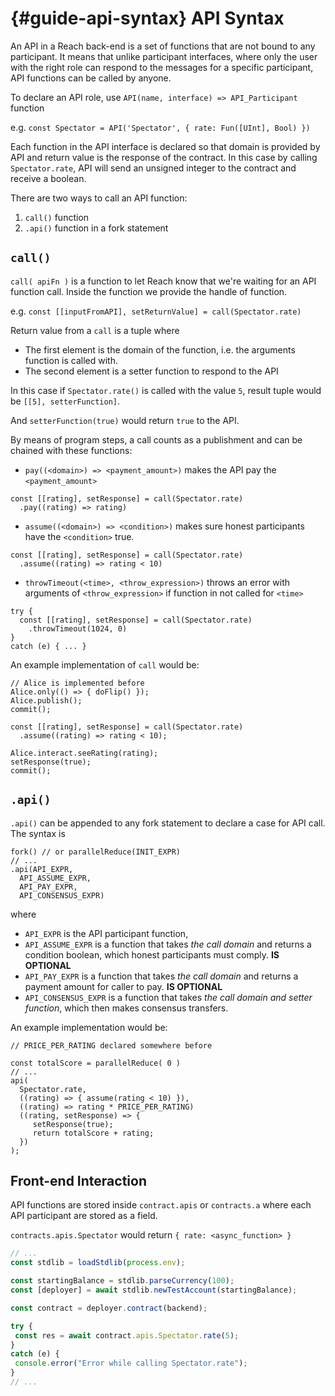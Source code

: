 # {#guide-api-syntax} API Syntax

An API in a Reach back-end is a set of functions that are not bound to any participant.
It means that unlike participant interfaces, where only the user with the right role can respond to the messages for a specific participant, API functions can be called by anyone.

To declare an API role, use `API(name, interface) => API_Participant` function

e.g. `const Spectator = API('Spectator', { rate: Fun([UInt], Bool) })`

Each function in the API interface is declared so that domain is provided by API and return value is the response of the contract. 
In this case by calling `Spectator.rate`, API will send an unsigned integer to the contract and receive a boolean.

There are two ways to call an API function:
1. `call()` function
2. `.api()` function in a fork statement

## `call()`

`call( apiFn )` is a function to let Reach know that we're waiting for an API function call.
Inside the function we provide the handle of function.

e.g. `const [[inputFromAPI], setReturnValue] = call(Spectator.rate)`

Return value from a `call` is a tuple where
- The first element is the domain of the function, i.e. the arguments function is called with. 
- The second element is a setter function to respond to the API

In this case if `Spectator.rate()` is called with the value `5`, result tuple would be `[[5], setterFunction]`. 

And `setterFunction(true)` would return `true` to the API.

By means of program steps, a call counts as a publishment and can be chained with these functions:
- `pay((<domain>) => <payment_amount>)` makes the API pay the `<payment_amount>`

```reach
const [[rating], setResponse] = call(Spectator.rate)
  .pay((rating) => rating)
```

- `assume((<domain>) => <condition>)` makes sure honest participants have the `<condition>` true.

```reach
const [[rating], setResponse] = call(Spectator.rate)
  .assume((rating) => rating < 10)
```

- `throwTimeout(<time>, <throw_expression>)` throws an error with arguments of `<throw_expression>` if function in not called for `<time>`

```reach
try {
  const [[rating], setResponse] = call(Spectator.rate)
    .throwTimeout(1024, 0)
}
catch (e) { ... }
```

An example implementation of `call` would be:
```reach
// Alice is implemented before
Alice.only(() => { doFlip() });
Alice.publish();
commit();

const [[rating], setResponse] = call(Spectator.rate)
  .assume((rating) => rating < 10);

Alice.interact.seeRating(rating);
setResponse(true);
commit();
```


 
## `.api()`

`.api()` can be appended to any fork statement to declare a case for API call.
The syntax is

```reach
fork() // or parallelReduce(INIT_EXPR)
// ...
.api(API_EXPR,
  API_ASSUME_EXPR,
  API_PAY_EXPR,
  API_CONSENSUS_EXPR)
```
where 
- `API_EXPR` is the API participant function, 
- `API_ASSUME_EXPR` is a function that takes *the call domain* and returns a condition boolean, which honest participants must comply. **IS OPTIONAL** 
- `API_PAY_EXPR` is a function that takes *the call domain* and returns a payment amount for caller to pay. **IS OPTIONAL**
- `API_CONSENSUS_EXPR` is a function that takes *the call domain and setter function*, which then makes consensus transfers.

An example implementation would be:
```reach
// PRICE_PER_RATING declared somewhere before

const totalScore = parallelReduce( 0 ) 
// ...
api(
  Spectator.rate,
  ((rating) => { assume(rating < 10) }),
  ((rating) => rating * PRICE_PER_RATING)
  ((rating, setResponse) => {
     setResponse(true);
     return totalScore + rating;
  })
); 
```

## Front-end Interaction

API functions are stored inside `contract.apis` or `contracts.a` where each API participant are stored as a field.

`contracts.apis.Spectator` would return `{ rate: <async_function> }`

```js
// ...
const stdlib = loadStdlib(process.env);

const startingBalance = stdlib.parseCurrency(100);
const [deployer] = await stdlib.newTestAccount(startingBalance);

const contract = deployer.contract(backend);

try { 
 const res = await contract.apis.Spectator.rate(5);
} 
catch (e) {
 console.error("Error while calling Spectator.rate");
}
// ...
```
